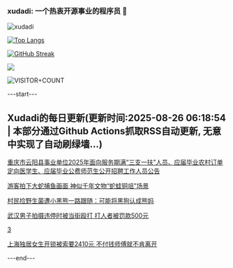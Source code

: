 ### xudadi: 一个热衷开源事业的程序员 👋

![xudadi](https://github-readme-stats-git-masterorgs-github-readme-stats-team.vercel.app/api?username=xudadi)

[![Top Langs](https://github-readme-stats.vercel.app/api/top-langs/?username=xudadi)](https://github.com/anuraghazra/github-readme-stats)

[![GitHub Streak](https://streak-stats.demolab.com?user=xudadi&locale=zh_Hans)](https://git.io/streak-stats)

![](https://raw.githubusercontent.com/xudadi/xudadi/main/assets/github-contribution-grid-snake.svg)

![VISITOR+COUNT](https://komarev.com/ghpvc/?username=xudadi&label=VISITOR+COUNT)


---start---

## Xudadi的每日更新(更新时间:2025-08-26 06:18:54 | 本部分通过Github Actions抓取RSS自动更新, 无意中实现了自动刷绿墙...)

[重庆市云阳县事业单位2025年面向服务期满“三支一扶”人员、应届毕业农村订单定向医学生、应届毕业公费师范生公开招聘工作人员公告](https://www.gongkaoleida.com/article/2586398)

[游客拍下大蛇捕鱼画面 神似千年文物“蛇蛙铜俎”场景](https://m.163.com/news/article/K7QVPS67051492T3.html)

[村民捡野生菌遭小黑熊一路跟随：可能将黑狗认成熊妈](https://m.163.com/news/article/K7QVPS4H051492T3.html)

[武汉男子拍摄违停时被当街殴打 打人者被罚款500元](https://m.163.com/news/article/K7RCFU6N051492T3.html)

[3](https://m.163.com/touch/news/sub/domestic)

[上海独居女生开锁被索要2410元 不付钱师傅就不肯离开](https://m.163.com/news/article/K7R99DAT053469LG.html)

---end---
